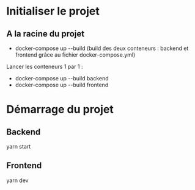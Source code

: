 # Initialiser le projet
## A la racine du projet
- docker-compose up --build (build des deux conteneurs : backend et frontend grâce au fichier docker-compose.yml)

Lancer les conteneurs 1 par 1 : 
- docker-compose up --build backend
- docker-compose up --build frontend

# Démarrage du projet 
## Backend
yarn start
## Frontend
yarn dev
